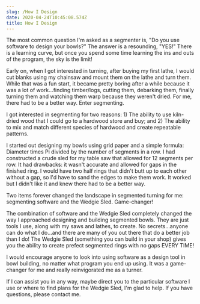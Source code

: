 ```yaml
---
slug: /How I Design
date: 2020-04-24T10:45:08.574Z
title: How I Design
---
```

The most common question I'm asked as a segmenter is, "Do you use software to design your bowls?"  The answer is a resounding, "YES!"  There is a learning curve, but once you spend some time learning the ins and outs of the program, the sky is the limit!

Early on, when I got interested in turning, after buying my first lathe, I would cut blanks using my chainsaw and mount them on the lathe and turn them.  While that was a fun start, it became pretty boring after a while because it was a lot of work...finding timber/logs, cutting them, debarking them, finally turning them and watching them warp because they weren't dried.  For me, there had to be a better way.  Enter segmenting.

I got interested in segmenting for two reasons:  1) The ability to use kiln-dried wood that I could go to a hardwood store and buy; and 2)  The ability to mix and match different species of hardwood and create repeatable patterns.

I started out designing my bowls using grid paper and a simple formula:  Diameter times Pi divided by the number of segments in a row.  I had constructed a crude sled for my table saw that allowed for 12 segments per row.  It had drawbacks: it wasn't accurate and allowed for gaps in the finished ring.  I would have two half rings that didn't butt up to each other without a gap, so I'd have to sand the edges to make them work.  It worked but I didn't like it and knew there had to be a better way.

Two items forever changed the landscape in segmented turning for me: segmenting software  and the Wedgie Sled.  Game-changer!

The combination of software and the Wedgie Sled completely changed the way I approached designing and building segmented bowls.  They are just tools I use, along with my saws and lathes, to create.  No secrets...anyone can do what I do...and there are many of you out there that do a better job than I do!  The Wedgie Sled (something you can build in your shop) gives you the ability to create prefect segmented rings with no gaps EVERY TIME!

I would encourage anyone to look into using software as a design tool in bowl building, no matter what program you end up using.  It was a game-changer for me and really reinvigorated me as a turner. 

If I can assist you in any way, maybe direct you to the particular software I use or where to find plans for the Wedgie Sled, I'm glad to help.  If you have questions, please contact me.